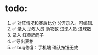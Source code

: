 # todo: 

1. ✅ 对阵情况和赛后比分 分开录入。可编辑.
2. ✅ 录入 助攻人员 助攻数 进球人员 进球数 
3. 录入 红黄牌鸽子
4. ✅导出表格
5. ✅ bug修复：手机端 确认按钮无效